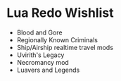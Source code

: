# Lua Redo Wishlist

* Blood and Gore
* Regionally Known Criminals
* Ship/Airship realtime travel mods
* Uvirith's Legacy
* Necromancy mod
* Luavers and Legends
